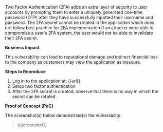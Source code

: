 Two Factor Authentication (2FA) adds an extra layer of security to user accounts by prompting them to enter a uniquely generated one-time password (OTP) after they have successfully inputted their username and password. The 2FA secret cannot be rotated in the application which does not follow best practice for 2FA implementation.If an attacker were able to compromise a user's 2FA system, the user would not be able to invalidate their 2FA secret.

**Business Impact**

This vulnerability can lead to reputational damage and indirect financial loss to the company as customers may view the application as insecure.

**Steps to Reproduce**

1. Log in to the application at: {{url}}
1. Setup two factor authentication
1. After the 2FA secret is created, observe that there is no way in which the secret can be rotated

**Proof of Concept (PoC)**

The screenshot(s) below demonstrate(s) the vulnerability:
>
> {{screenshot}}
